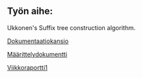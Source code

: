 ## Työn aihe:

Ukkonen's Suffix tree construction algorithm.

[Dokumentaatiokansio](https://github.com/Hansuzu/tlab/tree/master/doc/)

[Määrittelydokumentti](https://github.com/Hansuzu/tlab/tree/master/doc/maarittelydokumentti.md)

[Viikkoraportti1](https://github.com/Hansuzu/tlab/tree/master/doc/viikkoraportti1.md)
